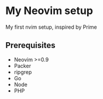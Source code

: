 # My Neovim setup
My first nvim setup, inspired by Prime

## Prerequisites
- Neovim >=0.9
- Packer
- ripgrep
- Go
- Node
- PHP
